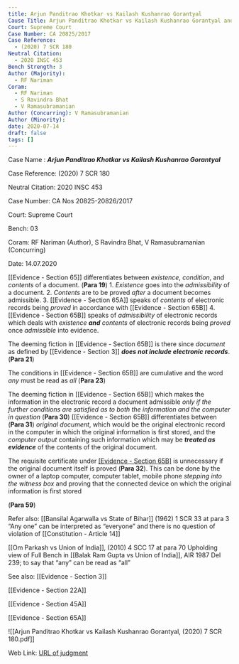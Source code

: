 ```yaml
---
title: Arjun Panditrao Khotkar vs Kailash Kushanrao Gorantyal
Cause Title: Arjun Panditrao Khotkar vs Kailash Kushanrao Gorantyal and Others
Court: Supreme Court
Case Number: CA 20825/2017
Case Reference:
  - (2020) 7 SCR 180
Neutral Citation:
  - 2020 INSC 453
Bench Strength: 3
Author (Majority):
  - RF Nariman
Coram:
  - RF Nariman
  - S Ravindra Bhat
  - V Ramasubramanian
Author (Concurring): V Ramasubramanian
Author (Minority): 
date: 2020-07-14
draft: false
tags: []
---
```

Case Name : ***Arjun Panditrao Khotkar vs Kailash Kushanrao Gorantyal***

Case Reference: (2020) 7 SCR 180

Neutral Citation: 2020 INSC 453

Case Number: CA Nos 20825-20826/2017

Court: Supreme Court

Bench: 03

Coram:  RF Nariman (Author), S Ravindra Bhat, V Ramasubramanian (Concurring)

Date: 14.07.2020

[[Evidence - Section 65]] differentiates between *existence*, *condition*, and *contents*  of a document. (**Para 19**)
	1. *Existence* goes into the *admissibility* of a document.
	2. *Contents* are to be proved *after* a document becomes admissible.
	3. [[Evidence - Section 65A]] speaks of *contents* of electronic records being *proved* in accordance with [[Evidence - Section 65B]]
	4. [[Evidence - Section 65B]] speaks of *admissibility* of electronic records which deals with *existence* ***and*** *contents* of electronic records being *proved* once *admissible* into evidence.

The deeming fiction in [[Evidence - Section 65B]] is there since *document* as defined by [[Evidence - Section 3]] ***does not include electronic records***.  (**Para 21**)

The conditions in [[Evidence - Section 65B]] are cumulative and the word *any* must be read as *all* (**Para 23**)

The deeming fiction in [[Evidence - Section 65B]] which makes the information in the electronic record a document admissible *only if the further conditions are satisfied as to both the information and the computer in question* (**Para 30**)
	[[Evidence - Section 65B]] differentiates between  (**Para 31**)
		*original document*, which would be the original electronic record in the computer in which the original information is first stored, and 
		the *computer output* containing such information which may be ***treated as evidence*** of the contents of the original document.

The requisite certificate under [[Evidence - Section 65B]](4) is unnecessary if the original document itself is proved (**Para 32**).
	This can be done by the owner of a laptop computer, computer tablet, mobile phone *stepping into the witness box* and proving that the connected device on which the original information is first stored

(**Para 59**)

Refer also:
[[Bansilal Agarwalla vs State of Bihar]] (1962) 1 SCR 33 at para 3
	“Any one” can be interpreted as “everyone” and there is no question of violation of [[Constitution - Article 14]]

[[Om Parkash vs Union of India]], (2010) 4 SCC 17 at para 70
	Upholding view of Full Bench in [[Balak Ram Gupta vs Union of India]], AIR 1987 Del 239; to say that “any” can be read as “all”

See also:
[[Evidence - Section 3]] 

[[Evidence - Section 22A]] 

[[Evidence - Section 45A]] 

[[Evidence - Section 65A]]

![[Arjun Panditrao Khotkar vs Kailash Kushanrao Gorantyal, (2020) 7 SCR 180.pdf]]

Web Link: <a href="/All judgments/Arjun Panditrao Khotkar vs Kailash Kushanrao Gorantyal, (2020) 7 SCR 180.pdf" target="_blank">URL of judgment</a>
